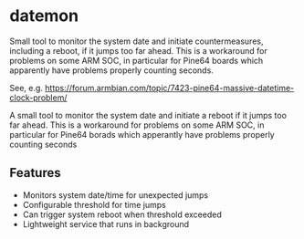 # datemon

Small tool to monitor the system date and initiate countermeasures, including a reboot, if it jumps too far ahead. This is a workaround for problems on some ARM SOC, in particular for Pine64 boards which apparently have problems properly counting seconds.

See, e.g. <https://forum.armbian.com/topic/7423-pine64-massive-datetime-clock-problem/>

A small tool to monitor the system date and initiate a reboot if it jumps too far ahead. This is a workaround
for problems on some ARM SOC, in particular for Pine64 borads which apperantly have problems properly 
counting seconds
## Features

- Monitors system date/time for unexpected jumps
- Configurable threshold for time jumps
- Can trigger system reboot when threshold exceeded
- Lightweight service that runs in background

